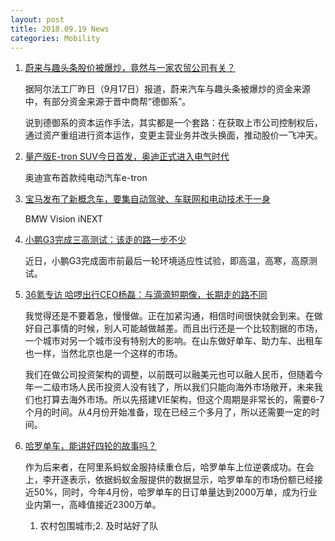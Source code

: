 ```yaml
---
layout: post
title: 2018.09.19 News
categories: Mobility
---
```


1. [蔚来与趣头条股价被爆炒，竟然与一家农贸公司有关？](https://www.huxiu.com/article/263502.html)

    据阿尔法工厂昨日（9月17日）报道，蔚来汽车与趣头条被爆炒的资金来源中，有部分资金来源于晋中商帮“德御系”。

    说到德御系的资本运作手法，其实都是一个套路：在获取上市公司控制权后，通过资产重组进行资本运作，变更主营业务并改头换面，推动股价一飞冲天。

2. [量产版E-tron SUV今日首发，奥迪正式进入电气时代](https://36kr.com/p/5153727.html)

    奥迪宣布首款纯电动汽车e-tron

3. [宝马发布了新概念车，要集自动驾驶、车联网和电动技术于一身](https://36kr.com/p/5153838.html)

    BMW Vision iNEXT

4. [小鹏G3完成三高测试：该走的路一步不少](https://36kr.com/p/5153828.html)

    近日，小鹏G3完成面市前最后一轮环境适应性试验，即高温，高寒，高原测试。

5. [36氪专访 哈啰出行CEO杨磊：与滴滴短期像，长期走的路不同](https://36kr.com/p/5153683.html)

    我觉得还是不要着急，慢慢做。正在加紧沟通，相信时间很快就会到来。在做好自己事情的时候，别人可能越做越差。而且出行还是一个比较割据的市场，一个城市对另一个城市没有特别大的影响。在山东做好单车、助力车、出租车也一样，当然北京也是一个这样的市场。

    我们在做公司投资架构的调整，以前既可以融美元也可以融人民币，但随着今年一二级市场人民币投资人没有钱了，所以我们只能向海外市场敞开，未来我们也打算去海外市场。所以先搭建VIE架构，但这个周期是非常长的，需要6-7个月的时间。从4月份开始准备，现在已经三个多月了，所以还需要一定的时间。

6. [哈罗单车，能讲好四轮的故事吗？](https://www.huxiu.com/article/263465.html)

    作为后来者，在阿里系蚂蚁金服持续重仓后，哈罗单车上位逆袭成功。在会上，李开逐表示，依据蚂蚁金服提供的数据显示，哈罗单车的市场份额已经接近50%，同时，今年4月份，哈罗单车的日订单量达到2000万单，成为行业业内第一，高峰值接近2300万单。

    1. 农村包围城市;2. 及时站好了队